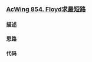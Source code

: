 ### [AcWing 854. Floyd求最短路](https://www.acwing.com/problem/content/856/)


#### 描述


#### 思路


#### 代码